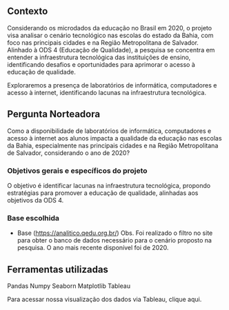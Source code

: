 ## Contexto 

Considerando os microdados da educação no Brasil em 2020, o projeto visa analisar o cenário tecnológico nas escolas do estado da Bahia, com foco nas principais cidades e na Região Metropolitana de Salvador. Alinhado à ODS 4 (Educação de Qualidade), a pesquisa se concentra em entender a infraestrutura tecnológica das instituições de ensino, identificando desafios e oportunidades para aprimorar o acesso à educação de qualidade.

Exploraremos a presença de laboratórios de informática, computadores e acesso à internet, identificando lacunas na infraestrutura tecnológica. 

## Pergunta Norteadora

Como a disponibilidade de laboratórios de informática, computadores e acesso à internet aos alunos impacta a qualidade da educação nas escolas da Bahia, especialmente nas principais cidades e na Região Metropolitana de Salvador, considerando o ano de 2020?

### Objetivos gerais e específicos do projeto 

 O objetivo é identificar lacunas na infraestrutura tecnológica, propondo estratégias para promover a educação de qualidade, alinhadas aos objetivos da ODS 4.

### Base escolhida

- Base (https://analitico.qedu.org.br/) 
Obs. Foi realizado o filtro no site para obter o banco de dados necessário para o cenário proposto na pesquisa. O ano mais recente disponível foi de 2020.


## Ferramentas utilizadas

Pandas
Numpy
Seaborn
Matplotlib
Tableau


Para acessar nossa visualização dos dados via Tableau, clique aqui.


 